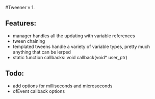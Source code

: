 #Tweener v 1.

Features:
--------
* manager handles all the updating with variable references
* tween chaining
* templated tweens handle a variety of variable types, pretty much anything that can be lerped 
* static function callbacks: void callback(void* user_ptr)

Todo:
-----
* add options for milliseconds and microseconds
* ofEvent callback options

